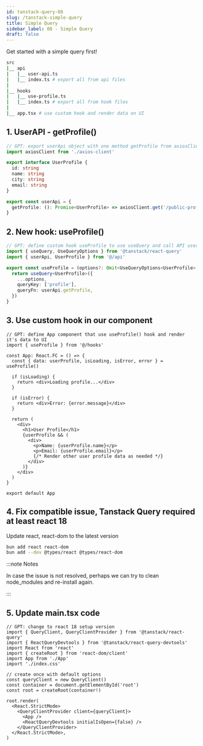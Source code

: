```yaml
---
id: tanstack-query-08
slug: /tanstack-simple-query
title: Simple Query
sidebar_label: 08 - Simple Query
draft: false
---
```


Get started with a simple query first!

```bash
src
|__ api
|   |__ user-api.ts
|   |__ index.ts # export all from api files
|
|__ hooks
|   |__ use-profile.ts 
|   |__ index.ts # export all from hook files
|
|__ app.tsx # use custom hook and render data on UI

```

## 1. UserAPI - getProfile()

```ts title="src/api/user-api.ts"
// GPT: export userApi object with one method getProfile from axiosClient.get() with path /public-profile
import axiosClient from './axios-client'

export interface UserProfile {
  id: string
  name: string
  city: string
  email: string
}

export const userApi = {
  getProfile: (): Promise<UserProfile> => axiosClient.get('/public-profile'),
}
```

## 2. New hook: useProfile() 

```ts title="src/hooks/use-profile.ts"
// GPT: define custom hook useProfile to use useQuery and call API userApi.getProfile
import { useQuery, UseQueryOptions } from '@tanstack/react-query'
import { userApi, UserProfile } from '@/api'

export const useProfile = (options?: Omit<UseQueryOptions<UserProfile>, 'queryKey' | 'queryFn'>) => {
  return useQuery<UserProfile>({
    ...options,
    queryKey: ['profile'],
    queryFn: userApi.getProfile,
  })
}

```

## 3. Use custom hook in our component

```tsx title="src/App.tsx"
// GPT: define App component that use useProfile() hook and render it's data to UI
import { useProfile } from '@/hooks'

const App: React.FC = () => {
  const { data: userProfile, isLoading, isError, error } = useProfile()

  if (isLoading) {
    return <div>Loading profile...</div>
  }

  if (isError) {
    return <div>Error: {error.message}</div>
  }

  return (
    <div>
      <h1>User Profile</h1>
      {userProfile && (
        <div>
          <p>Name: {userProfile.name}</p>
          <p>Email: {userProfile.email}</p>
          {/* Render other user profile data as needed */}
        </div>
      )}
    </div>
  )
}

export default App
```

## 4. Fix compatible issue, Tanstack Query required at least react 18

Update react, react-dom to the latest version

```bash
bun add react react-dom
bun add --dev @types/react @types/react-dom
```

:::note Notes

In case the issue is not resolved, perhaps we can try to clean node_modules and re-install again.

:::

## 5. Update main.tsx code

```tsx title="main.tsx"
// GPT: change to react 18 setup version
import { QueryClient, QueryClientProvider } from '@tanstack/react-query'
import { ReactQueryDevtools } from '@tanstack/react-query-devtools'
import React from 'react'
import { createRoot } from 'react-dom/client'
import App from './App'
import './index.css'

// create once with default options
const queryClient = new QueryClient()
const container = document.getElementById('root')
const root = createRoot(container!)

root.render(
  <React.StrictMode>
    <QueryClientProvider client={queryClient}>
      <App />
      <ReactQueryDevtools initialIsOpen={false} />
    </QueryClientProvider>
  </React.StrictMode>,
)
```

<BlogFooter />
